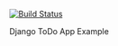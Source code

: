 [![Build Status](https://travis-ci.org/Code-Institute-Solutions/HerokuDeployment.svg?branch=master)](https://travis-ci.org/Code-Institute-Solutions/HerokuDeployment)

Django ToDo App Example